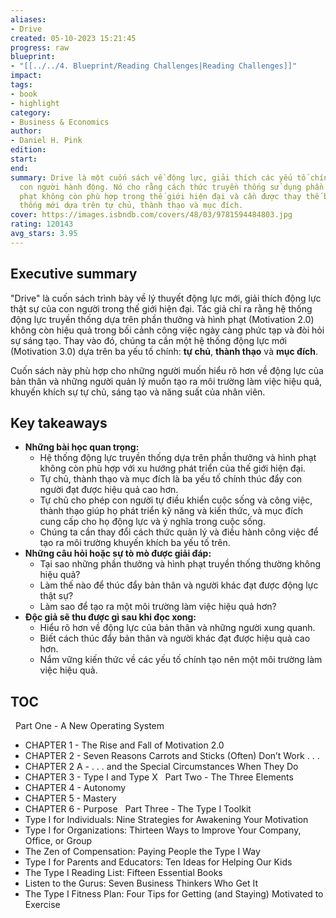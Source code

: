 ```yaml
---
aliases:
- Drive
created: 05-10-2023 15:21:45
progress: raw
blueprint:
- "[[../../4. Blueprint/Reading Challenges|Reading Challenges]]"
impact:
tags:
- book
- highlight
category:
- Business & Economics
author:
- Daniel H. Pink
edition:
start:
end:
summary: Drive là một cuốn sách về động lực, giải thích các yếu tố chính thúc đẩy
  con người hành động. Nó cho rằng cách thức truyền thống sử dụng phần thưởng và hình
  phạt không còn phù hợp trong thế giới hiện đại và cần được thay thế bằng một hệ
  thống mới dựa trên tự chủ, thành thạo và mục đích.
cover: https://images.isbndb.com/covers/48/03/9781594484803.jpg
rating: 120143
avg_stars: 3.95
---
```



## Executive summary

"Drive" là cuốn sách trình bày về lý thuyết động lực mới, giải thích động lực thật sự của con người trong thế giới hiện đại.  Tác giả chỉ ra rằng hệ thống động lực truyền thống dựa trên phần thưởng và hình phạt (Motivation 2.0) không còn hiệu quả trong bối cảnh công việc ngày càng phức tạp và đòi hỏi sự sáng tạo. Thay vào đó, chúng ta cần một hệ thống động lực mới (Motivation 3.0) dựa trên ba yếu tố chính: **tự chủ**, **thành thạo** và **mục đích**. 

Cuốn sách này phù hợp cho những người muốn hiểu rõ hơn về động lực của bản thân và những người quản lý muốn tạo ra môi trường làm việc hiệu quả, khuyến khích sự tự chủ, sáng tạo và năng suất của nhân viên.

## Key takeaways

* **Những bài học quan trọng:**
    * Hệ thống động lực truyền thống dựa trên phần thưởng và hình phạt không còn phù hợp với xu hướng phát triển của thế giới hiện đại.
    * Tự chủ, thành thạo và mục đích là ba yếu tố chính thúc đẩy con người đạt được hiệu quả cao hơn.
    * Tự chủ cho phép con người tự điều khiển cuộc sống và công việc,  thành thạo giúp họ phát triển kỹ năng và kiến thức,  và mục đích  cung cấp cho họ động lực và ý nghĩa trong cuộc sống.
    * Chúng ta cần thay đổi cách thức quản lý và điều hành công việc để tạo ra môi trường khuyến khích ba yếu tố trên.
* **Những câu hỏi hoặc sự tò mò được giải đáp:**
    * Tại sao những phần thưởng và hình phạt truyền thống thường không hiệu quả?
    * Làm thế nào để thúc đẩy bản thân và người khác đạt được động lực thật sự?
    * Làm sao để tạo ra một môi trường làm việc hiệu quả hơn?
* **Độc giả sẽ thu được gì sau khi đọc xong:**
    * Hiểu rõ hơn về động lực của bản thân và những người xung quanh.
    * Biết cách thúc đẩy bản thân và người khác đạt được hiệu quả cao hơn.
    * Nắm vững kiến thức về các yếu tố chính tạo nên một môi trường làm việc hiệu quả.


## TOC
 
Part One - A New Operating System
- CHAPTER 1 - The Rise and Fall of Motivation 2.0
- CHAPTER 2 - Seven Reasons Carrots and Sticks (Often) Don’t Work . . .
- CHAPTER 2 A - . . . and the Special Circumstances When They Do
- CHAPTER 3 - Type I and Type X
 
Part Two - The Three Elements
- CHAPTER 4 - Autonomy
- CHAPTER 5 - Mastery
- CHAPTER 6 - Purpose
 
Part Three - The Type I Toolkit
- Type I for Individuals: Nine Strategies for Awakening Your Motivation
- Type I for Organizations: Thirteen Ways to Improve Your Company, Office, or Group
- The Zen of Compensation: Paying People the Type I Way
- Type I for Parents and Educators: Ten Ideas for Helping Our Kids
- The Type I Reading List: Fifteen Essential Books
- Listen to the Gurus: Seven Business Thinkers Who Get It
- The Type I Fitness Plan: Four Tips for Getting (and Staying) Motivated to Exercise
